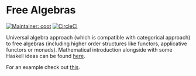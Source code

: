 # Free Algebras
[![Maintainer: coot](https://img.shields.io/badge/maintainer-coot-lightgrey.svg)](http://github.com/coot)
[![CircleCI](https://circleci.com/gh/coot/free-algebras/tree/master.svg?style=svg)](https://circleci.com/gh/coot/free-algebras/tree/master)

Universal algebra approach (which is compatible with categorical approach) to
free algebras (including higher order structures like functors, applicative
functors or monads).  Mathematical introduction alongside with some Haskell
ideas can be found
[here](https://marcinszamotulski.me/posts/free-monads.html).

For an example check out [this](https://github.com/coot/free-algebras/blob/master/examples/src/Network/TCP.hs).
